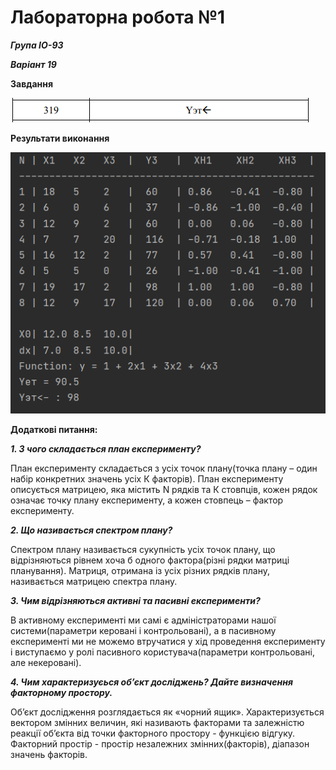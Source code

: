 # Лабораторна робота №1

***Група ІО-93***

***Варіант 19***

**Завдання**

![Task_Img](lab1_task.PNG)

**Результати виконання**

![Results_Img](lab1_results.PNG)

**Додаткові питання:**

***1. З чого складається план експерименту?***

План експерименту складається з усіх точок плану(точка плану – один набір конкретних значень усіх К факторів). План експерименту описується матрицею, яка містить N  рядків та К стовпців, кожен рядок означає точку плану експерименту, а кожен стовпець – фактор експерименту.

***2. Що називається спектром плану?***

Спектром плану називається сукупність усіх точок плану, що відрізняються рівнем хоча б одного фактора(різні рядки матриці планування). Матриця, отримана із усіх різних рядків плану, називається матрицею спектра плану.

***3. Чим відрізняються активні та пасивні експерименти?***

В активному експерименті ми самі є адміністраторами нашої системи(параметри керовані і контрольовані), а в пасивному експерименті ми не можемо втручатися у хід проведення експерименту і виступаємо у ролі пасивного користувача(параметри контрольовані, але некеровані).

***4. Чим характеризуєься об’єкт досліджень? Дайте визначення факторному простору.***

Об’єкт дослідження розглядається як «чорний ящик». Характеризується вектором змінних величин, які називають факторами та залежністю реакції об’єкта від точки факторного простору - функцією відгуку. Факторний простір  - простір незалежних змінних(факторів), діапазон значень факторів.
